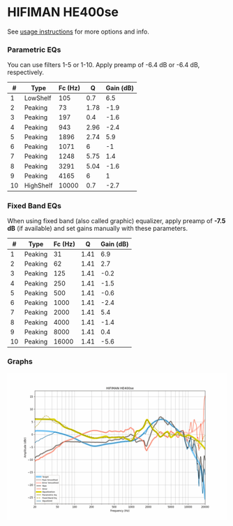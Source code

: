 # HIFIMAN HE400se
See [usage instructions](https://github.com/jaakkopasanen/AutoEq#usage) for more options and info.

### Parametric EQs
You can use filters 1-5 or 1-10. Apply preamp of -6.4 dB or -6.4 dB, respectively.

|   # | Type      |   Fc (Hz) |    Q |   Gain (dB) |
|-----|-----------|-----------|------|-------------|
|   1 | LowShelf  |       105 | 0.7  |         6.5 |
|   2 | Peaking   |        73 | 1.78 |        -1.9 |
|   3 | Peaking   |       197 | 0.4  |        -1.6 |
|   4 | Peaking   |       943 | 2.96 |        -2.4 |
|   5 | Peaking   |      1896 | 2.74 |         5.9 |
|   6 | Peaking   |      1071 | 6    |        -1   |
|   7 | Peaking   |      1248 | 5.75 |         1.4 |
|   8 | Peaking   |      3291 | 5.04 |        -1.6 |
|   9 | Peaking   |      4165 | 6    |         1   |
|  10 | HighShelf |     10000 | 0.7  |        -2.7 |

### Fixed Band EQs
When using fixed band (also called graphic) equalizer, apply preamp of **-7.5 dB** (if available) and set gains manually with these parameters.

|   # | Type    |   Fc (Hz) |    Q |   Gain (dB) |
|-----|---------|-----------|------|-------------|
|   1 | Peaking |        31 | 1.41 |         6.9 |
|   2 | Peaking |        62 | 1.41 |         2.7 |
|   3 | Peaking |       125 | 1.41 |        -0.2 |
|   4 | Peaking |       250 | 1.41 |        -1.5 |
|   5 | Peaking |       500 | 1.41 |        -0.6 |
|   6 | Peaking |      1000 | 1.41 |        -2.4 |
|   7 | Peaking |      2000 | 1.41 |         5.4 |
|   8 | Peaking |      4000 | 1.41 |        -1.4 |
|   9 | Peaking |      8000 | 1.41 |         0.4 |
|  10 | Peaking |     16000 | 1.41 |        -5.6 |

### Graphs
![](./HIFIMAN%20HE400se.png)
